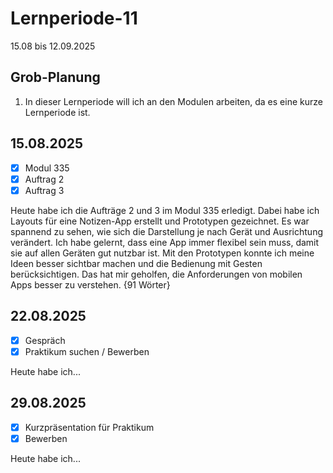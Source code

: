 # Lernperiode-11

15.08 bis 12.09.2025

## Grob-Planung

1. In dieser Lernperiode will ich an den Modulen arbeiten, da es eine kurze Lernperiode ist.

## 15.08.2025

- [x] Modul 335
- [x] Auftrag 2
- [x] Auftrag 3

Heute habe ich die Aufträge 2 und 3 im Modul 335 erledigt. Dabei habe ich Layouts für eine Notizen-App erstellt und Prototypen gezeichnet. Es war spannend zu sehen, wie sich die Darstellung je nach Gerät und Ausrichtung verändert. Ich habe gelernt, dass eine App immer flexibel sein muss, damit sie auf allen Geräten gut nutzbar ist. Mit den Prototypen konnte ich meine Ideen besser sichtbar machen und die Bedienung mit Gesten berücksichtigen. Das hat mir geholfen, die Anforderungen von mobilen Apps besser zu verstehen. {91 Wörter}

## 22.08.2025

- [x] Gespräch
- [x] Praktikum suchen / Bewerben

Heute habe ich...

## 29.08.2025

- [x] Kurzpräsentation für Praktikum
- [x] Bewerben

Heute habe ich...

